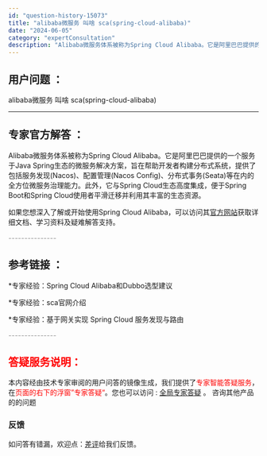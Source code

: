 ```yaml
---
id: "question-history-15073"
title: "alibaba微服务 叫啥 sca(spring-cloud-alibaba)"
date: "2024-06-05"
category: "expertConsultation"
description: "Alibaba微服务体系被称为Spring Cloud Alibaba。它是阿里巴巴提供的一个服务于Java Spring生态的微服务解决方案，旨在帮助开发者构建分布式系统，提供了包括服务发现(Nacos)、配置管理(Nacos Config)、分布式事务(Seata)等在内的全方位微服务治理能力。"
---
```


## 用户问题 ： 
 alibaba微服务 叫啥 sca(spring-cloud-alibaba) 

---------------
## 专家官方解答 ：

Alibaba微服务体系被称为Spring Cloud Alibaba。它是阿里巴巴提供的一个服务于Java Spring生态的微服务解决方案，旨在帮助开发者构建分布式系统，提供了包括服务发现(Nacos)、配置管理(Nacos Config)、分布式事务(Seata)等在内的全方位微服务治理能力。此外，它与Spring Cloud生态高度集成，便于Spring Boot和Spring Cloud使用者平滑迁移并利用其丰富的生态资源。

如果您想深入了解或开始使用Spring Cloud Alibaba，可以访问其[官方网站](https://sca.aliyun.com)获取详细文档、学习资料及疑难解答支持。


<font color="#949494">---------------</font> 


## 参考链接 ：

*专家经验：Spring Cloud Alibaba和Dubbo选型建议 
 
 *专家经验：sca官网介绍 
 
 *专家经验：基于网关实现 Spring Cloud 服务发现与路由 


 <font color="#949494">---------------</font> 
 


## <font color="#FF0000">答疑服务说明：</font> 

本内容经由技术专家审阅的用户问答的镜像生成，我们提供了<font color="#FF0000">专家智能答疑服务</font>，在<font color="#FF0000">页面的右下的浮窗”专家答疑“</font>。您也可以访问 : [全局专家答疑](https://answer.opensource.alibaba.com/docs/intro) 。 咨询其他产品的的问题

### 反馈
如问答有错漏，欢迎点：[差评](https://ai.nacos.io/user/feedbackByEnhancerGradePOJOID?enhancerGradePOJOId=15130)给我们反馈。
